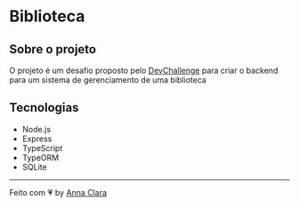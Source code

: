 # Biblioteca 

## Sobre o projeto 

O projeto é um desafio proposto pelo [DevChallenge](https://www.devchallenge.com.br/challenges/5f0b43f5a5fec43156149043/details)  para criar o backend para um sistema de gerenciamento de uma biblioteca

## Tecnologias

- Node.js
- Express
- TypeScript
- TypeORM
- SQLite

---

Feito com 💗 by [Anna Clara](https://github.com/annaclaraf)